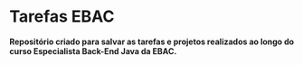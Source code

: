 # Tarefas EBAC
__Repositório criado para salvar as tarefas e projetos realizados ao longo do curso Especialista Back-End Java da EBAC.__
